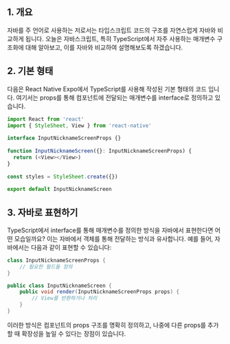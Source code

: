 ## 1. 개요
자바를 주 언어로 사용하는 저로서는 타입스크립트 코드의 구조를 자연스럽게 자바와 비교하게 됩니다. 오늘은 자바스크립트, 특히 TypeScript에서 자주 사용하는 매개변수 구조화에 대해 알아보고, 이를 자바와 비교하여 설명해보도록 하겠습니다.

## 2. 기본 형태
다음은 React Native Expo에서 TypeScript를 사용해 작성된 기본 형태의 코드 입니다. 여기서는 props를 통해 컴포넌트에 전달되는 매개변수를 interface로 정의하고 있습니다. 

```javascript
import React from 'react'  
import { StyleSheet, View } from 'react-native'  
  
interface InputNicknameScreenProps {}  
  
function InputNicknameScreen({}: InputNicknameScreenProps) {  
  return (<View></View>)  
}  
  
const styles = StyleSheet.create({})  
  
export default InputNicknameScreen
```

## 3. 자바로 표현하기

TypeScript에서 interface를 통해 매개변수를 정의한 방식을 자바에서 표현한다면 어떤 모습일까요? 이는 자바에서 객체를 통해 전달하는 방식과 유사합니다. 예를 들어, 자바에서는 다음과 같이 표현할 수 있습니다:

```java
class InputNicknameScreenProps {
    // 필요한 필드들 정의
}

public class InputNicknameScreen {
    public void render(InputNicknameScreenProps props) {
        // View를 반환하거나 처리
    }
}
```


 이러한 방식은 컴포넌트의 props 구조를 명확히 정의하고, 나중에 다른 props를 추가할 때 확장성을 높일 수 있다는 장점이 있습니다.